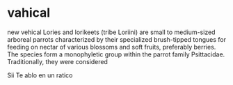 # vahical
new vehical
Lories and lorikeets (tribe Loriini) are small to medium-sized arboreal parrots characterized by their specialized brush-tipped tongues for feeding on nectar of various blossoms and soft fruits, preferably berries. The species form a monophyletic group within the parrot family Psittacidae. Traditionally, they were considered

Sii
Te ablo en un ratico

